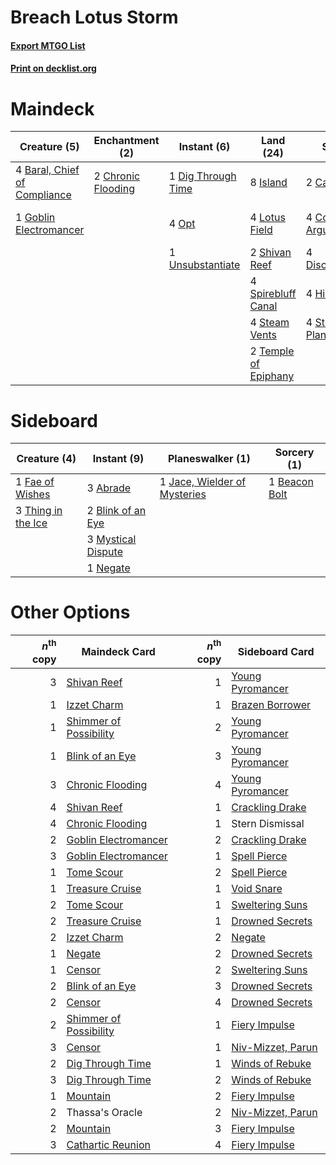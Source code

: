 # Breach Lotus Storm

#### [Export MTGO List](../collection/Breach%20Lotus%20Storm/Breach%20Lotus%20Storm.txt)
#### [Print on decklist.org](http://decklist.org/?deckmain=4%09Baral,%20Chief%20of%20Compliance%0A2%09Cathartic%20Reunion%0A2%09Chronic%20Flooding%0A4%09Compelling%20Argument%0A1%09Dig%20Through%20Time%0A4%09Discovery/Dispersal%0A1%09Goblin%20Electromancer%0A4%09Hidden%20Strings%0A8%09Island%0A4%09Lotus%20Field%0A4%09Opt%0A2%09Shivan%20Reef%0A4%09Spirebluff%20Canal%0A4%09Steam%20Vents%0A4%09Strategic%20Planning%0A2%09Temple%20of%20Epiphany%0A1%09Thassa's%20Oracle%0A4%09Underworld%20Breach%0A1%09Unsubstantiate&deckside=3%09Abrade%0A1%09Beacon%20Bolt%0A2%09Blink%20of%20an%20Eye%0A1%09Fae%20of%20Wishes%0A1%09Jace,%20Wielder%20of%20Mysteries%0A3%09Mystical%20Dispute%0A1%09Negate%0A3%09Thing%20in%20the%20Ice)
# Maindeck

|                                             Creature (5)                                              |                                       Enchantment (2)                                       |                                         Instant (6)                                         |                                           Land (24)                                           |                                          Sorcery (18)                                          |    Unknown (5)    |
|-------------------------------------------------------------------------------------------------------|---------------------------------------------------------------------------------------------|---------------------------------------------------------------------------------------------|-----------------------------------------------------------------------------------------------|------------------------------------------------------------------------------------------------|-------------------|
|4 [Baral, Chief of Compliance](http://gatherer.wizards.com/Pages/Card/Details.aspx?multiverseid=423695)|2 [Chronic Flooding](http://gatherer.wizards.com/Pages/Card/Details.aspx?multiverseid=270786)|1 [Dig Through Time](http://gatherer.wizards.com/Pages/Card/Details.aspx?multiverseid=386518)|8 [Island](http://gatherer.wizards.com/Pages/Card/Details.aspx?multiverseid=439857)            |2 [Cathartic Reunion](http://gatherer.wizards.com/Pages/Card/Details.aspx?multiverseid=417682)  |1 Thassa's Oracle  |
|1 [Goblin Electromancer](http://gatherer.wizards.com/Pages/Card/Details.aspx?multiverseid=405244)      |                                                                                             |4 [Opt](http://gatherer.wizards.com/Pages/Card/Details.aspx?multiverseid=442948)             |4 [Lotus Field](http://gatherer.wizards.com/Pages/Card/Details.aspx?multiverseid=467003)       |4 [Compelling Argument](http://gatherer.wizards.com/Pages/Card/Details.aspx?multiverseid=426749)|4 Underworld Breach|
|                                                                                                       |                                                                                             |1 [Unsubstantiate](http://gatherer.wizards.com/Pages/Card/Details.aspx?multiverseid=414374)  |2 [Shivan Reef](http://gatherer.wizards.com/Pages/Card/Details.aspx?multiverseid=129731)       |4 [Discovery/Dispersal](http://gatherer.wizards.com/Pages/Card/Details.aspx?multiverseid=452973)|                   |
|                                                                                                       |                                                                                             |                                                                                             |4 [Spirebluff Canal](http://gatherer.wizards.com/Pages/Card/Details.aspx?multiverseid=417822)  |4 [Hidden Strings](http://gatherer.wizards.com/Pages/Card/Details.aspx?multiverseid=369021)     |                   |
|                                                                                                       |                                                                                             |                                                                                             |4 [Steam Vents](http://gatherer.wizards.com/Pages/Card/Details.aspx?multiverseid=405109)       |4 [Strategic Planning](http://gatherer.wizards.com/Pages/Card/Details.aspx?multiverseid=376525) |                   |
|                                                                                                       |                                                                                             |                                                                                             |2 [Temple of Epiphany](http://gatherer.wizards.com/Pages/Card/Details.aspx?multiverseid=442808)|                                                                                                |                   |


# Sideboard

|                                        Creature (4)                                         |                                         Instant (9)                                         |                                           Planeswalker (1)                                            |                                      Sorcery (1)                                       |
|---------------------------------------------------------------------------------------------|---------------------------------------------------------------------------------------------|-------------------------------------------------------------------------------------------------------|----------------------------------------------------------------------------------------|
|1 [Fae of Wishes](http://gatherer.wizards.com/Pages/Card/Details.aspx?multiverseid=473006)   |3 [Abrade](http://gatherer.wizards.com/Pages/Card/Details.aspx?multiverseid=430772)          |1 [Jace, Wielder of Mysteries](http://gatherer.wizards.com/Pages/Card/Details.aspx?multiverseid=460981)|1 [Beacon Bolt](http://gatherer.wizards.com/Pages/Card/Details.aspx?multiverseid=452904)|
|3 [Thing in the Ice](http://gatherer.wizards.com/Pages/Card/Details.aspx?multiverseid=409836)|2 [Blink of an Eye](http://gatherer.wizards.com/Pages/Card/Details.aspx?multiverseid=442934) |                                                                                                       |                                                                                        |
|                                                                                             |3 [Mystical Dispute](http://gatherer.wizards.com/Pages/Card/Details.aspx?multiverseid=473020)|                                                                                                       |                                                                                        |
|                                                                                             |1 [Negate](http://gatherer.wizards.com/Pages/Card/Details.aspx?multiverseid=423707)          |                                                                                                       |                                                                                        |


# Other Options

|*n*<sup>th</sup> copy|                                          Maindeck Card                                          |*n*<sup>th</sup> copy|                                       Sideboard Card                                       |
|--------------------:|-------------------------------------------------------------------------------------------------|--------------------:|--------------------------------------------------------------------------------------------|
|                    3|[Shivan Reef](http://gatherer.wizards.com/Pages/Card/Details.aspx?multiverseid=129731)           |                    1|[Young Pyromancer](http://gatherer.wizards.com/Pages/Card/Details.aspx?multiverseid=426592) |
|                    1|[Izzet Charm](http://gatherer.wizards.com/Pages/Card/Details.aspx?multiverseid=338413)           |                    1|[Brazen Borrower](http://gatherer.wizards.com/Pages/Card/Details.aspx?multiverseid=473001)  |
|                    1|[Shimmer of Possibility](http://gatherer.wizards.com/Pages/Card/Details.aspx?multiverseid=457195)|                    2|[Young Pyromancer](http://gatherer.wizards.com/Pages/Card/Details.aspx?multiverseid=426592) |
|                    1|[Blink of an Eye](http://gatherer.wizards.com/Pages/Card/Details.aspx?multiverseid=442934)       |                    3|[Young Pyromancer](http://gatherer.wizards.com/Pages/Card/Details.aspx?multiverseid=426592) |
|                    3|[Chronic Flooding](http://gatherer.wizards.com/Pages/Card/Details.aspx?multiverseid=270786)      |                    4|[Young Pyromancer](http://gatherer.wizards.com/Pages/Card/Details.aspx?multiverseid=426592) |
|                    4|[Shivan Reef](http://gatherer.wizards.com/Pages/Card/Details.aspx?multiverseid=129731)           |                    1|[Crackling Drake](http://gatherer.wizards.com/Pages/Card/Details.aspx?multiverseid=452913)  |
|                    4|[Chronic Flooding](http://gatherer.wizards.com/Pages/Card/Details.aspx?multiverseid=270786)      |                    1|Stern Dismissal                                                                             |
|                    2|[Goblin Electromancer](http://gatherer.wizards.com/Pages/Card/Details.aspx?multiverseid=405244)  |                    2|[Crackling Drake](http://gatherer.wizards.com/Pages/Card/Details.aspx?multiverseid=452913)  |
|                    3|[Goblin Electromancer](http://gatherer.wizards.com/Pages/Card/Details.aspx?multiverseid=405244)  |                    1|[Spell Pierce](http://gatherer.wizards.com/Pages/Card/Details.aspx?multiverseid=425876)     |
|                    1|[Tome Scour](http://gatherer.wizards.com/Pages/Card/Details.aspx?multiverseid=191598)            |                    2|[Spell Pierce](http://gatherer.wizards.com/Pages/Card/Details.aspx?multiverseid=425876)     |
|                    1|[Treasure Cruise](http://gatherer.wizards.com/Pages/Card/Details.aspx?multiverseid=420718)       |                    1|[Void Snare](http://gatherer.wizards.com/Pages/Card/Details.aspx?multiverseid=383429)       |
|                    2|[Tome Scour](http://gatherer.wizards.com/Pages/Card/Details.aspx?multiverseid=191598)            |                    1|[Sweltering Suns](http://gatherer.wizards.com/Pages/Card/Details.aspx?multiverseid=426851)  |
|                    2|[Treasure Cruise](http://gatherer.wizards.com/Pages/Card/Details.aspx?multiverseid=420718)       |                    1|[Drowned Secrets](http://gatherer.wizards.com/Pages/Card/Details.aspx?multiverseid=452789)  |
|                    2|[Izzet Charm](http://gatherer.wizards.com/Pages/Card/Details.aspx?multiverseid=338413)           |                    2|[Negate](http://gatherer.wizards.com/Pages/Card/Details.aspx?multiverseid=423707)           |
|                    1|[Negate](http://gatherer.wizards.com/Pages/Card/Details.aspx?multiverseid=423707)                |                    2|[Drowned Secrets](http://gatherer.wizards.com/Pages/Card/Details.aspx?multiverseid=452789)  |
|                    1|[Censor](http://gatherer.wizards.com/Pages/Card/Details.aspx?multiverseid=426748)                |                    2|[Sweltering Suns](http://gatherer.wizards.com/Pages/Card/Details.aspx?multiverseid=426851)  |
|                    2|[Blink of an Eye](http://gatherer.wizards.com/Pages/Card/Details.aspx?multiverseid=442934)       |                    3|[Drowned Secrets](http://gatherer.wizards.com/Pages/Card/Details.aspx?multiverseid=452789)  |
|                    2|[Censor](http://gatherer.wizards.com/Pages/Card/Details.aspx?multiverseid=426748)                |                    4|[Drowned Secrets](http://gatherer.wizards.com/Pages/Card/Details.aspx?multiverseid=452789)  |
|                    2|[Shimmer of Possibility](http://gatherer.wizards.com/Pages/Card/Details.aspx?multiverseid=457195)|                    1|[Fiery Impulse](http://gatherer.wizards.com/Pages/Card/Details.aspx?multiverseid=398516)    |
|                    3|[Censor](http://gatherer.wizards.com/Pages/Card/Details.aspx?multiverseid=426748)                |                    1|[Niv-Mizzet, Parun](http://gatherer.wizards.com/Pages/Card/Details.aspx?multiverseid=452942)|
|                    2|[Dig Through Time](http://gatherer.wizards.com/Pages/Card/Details.aspx?multiverseid=386518)      |                    1|[Winds of Rebuke](http://gatherer.wizards.com/Pages/Card/Details.aspx?multiverseid=426778)  |
|                    3|[Dig Through Time](http://gatherer.wizards.com/Pages/Card/Details.aspx?multiverseid=386518)      |                    2|[Winds of Rebuke](http://gatherer.wizards.com/Pages/Card/Details.aspx?multiverseid=426778)  |
|                    1|[Mountain](http://gatherer.wizards.com/Pages/Card/Details.aspx?multiverseid=439859)              |                    2|[Fiery Impulse](http://gatherer.wizards.com/Pages/Card/Details.aspx?multiverseid=398516)    |
|                    2|Thassa's Oracle                                                                                  |                    2|[Niv-Mizzet, Parun](http://gatherer.wizards.com/Pages/Card/Details.aspx?multiverseid=452942)|
|                    2|[Mountain](http://gatherer.wizards.com/Pages/Card/Details.aspx?multiverseid=439859)              |                    3|[Fiery Impulse](http://gatherer.wizards.com/Pages/Card/Details.aspx?multiverseid=398516)    |
|                    3|[Cathartic Reunion](http://gatherer.wizards.com/Pages/Card/Details.aspx?multiverseid=417682)     |                    4|[Fiery Impulse](http://gatherer.wizards.com/Pages/Card/Details.aspx?multiverseid=398516)    |

